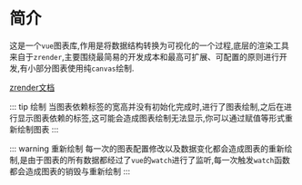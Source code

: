# 简介

这是一个`vue`图表库,作用是将数据结构转换为可视化的一个过程,底层的渲染工具来自于`zrender`,主要围绕最简易的开发成本和最高可扩展、可配置的原则进行开发,有小部分图表使用纯`canvas`绘制.

[zrender文档](https://ecomfe.github.io/zrender-doc/public/api.html)

::: tip 绘制
当图表依赖标签的宽高并没有初始化完成时,进行了图表绘制,之后在进行显示图表依赖的标签,这可能会造成图表绘制无法显示,你可以通过赋值等形式重新绘制图表
:::

::: warning 重新绘制
每一次的图表配置修改以及数据变化都会造成图表的重新绘制,是由于图表的所有数据都经过了`vue`的`watch`进行了监听,每一次触发`watch`函数都会造成图表的销毁与重新绘制
:::

